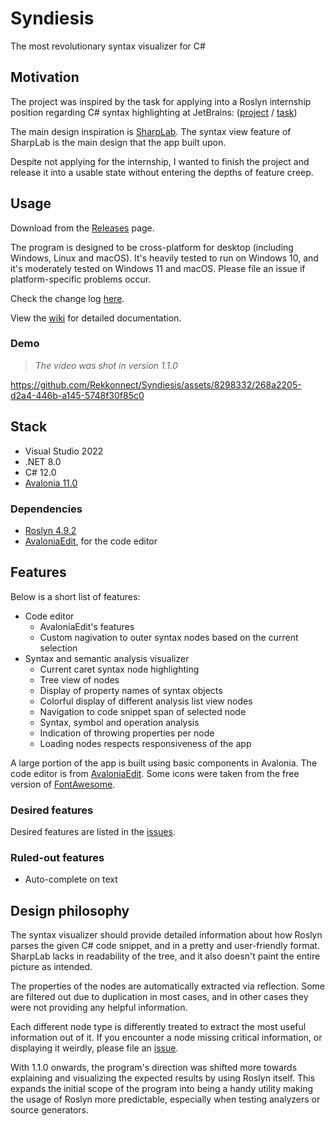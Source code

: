 # Syndiesis

The most revolutionary syntax visualizer for C#

## Motivation

The project was inspired by the task for applying into a Roslyn internship position regarding C# syntax highlighting at JetBrains:
([project](https://internship.jetbrains.com/projects/1442/) / [task](https://internship.jetbrains.com/applications/19433/))

The main design inspiration is [SharpLab](https://sharplab.io/). The syntax view feature of SharpLab is the main design that the app built upon.

Despite not applying for the internship, I wanted to finish the project and release it into a usable state without entering the depths of feature creep.

## Usage

Download from the [Releases](https://github.com/Rekkonnect/Syndiesis/releases) page.

The program is designed to be cross-platform for desktop (including Windows, Linux and macOS). It's heavily tested to run on Windows 10, and it's moderately tested on Windows 11 and macOS. Please file an issue if platform-specific problems occur.

Check the change log [here](/docs/changelog/README.md).

View the [wiki](https://github.com/Rekkonnect/Syndiesis/wiki) for detailed documentation.

### Demo

> _The video was shot in version 1.1.0_

https://github.com/Rekkonnect/Syndiesis/assets/8298332/268a2205-d2a4-446b-a145-5748f30f85c0

## Stack

- Visual Studio 2022
- .NET 8.0
- C# 12.0
- [Avalonia 11.0](https://github.com/AvaloniaUI/Avalonia)

### Dependencies

- [Roslyn 4.9.2](https://github.com/dotnet/roslyn)
- [AvaloniaEdit](https://github.com/avaloniaUI/AvaloniaEdit), for the code editor

## Features

Below is a short list of features:

- Code editor
  - AvaloniaEdit's features
  - Custom nagivation to outer syntax nodes based on the current selection
- Syntax and semantic analysis visualizer
  - Current caret syntax node highlighting
  - Tree view of nodes
  - Display of property names of syntax objects
  - Colorful display of different analysis list view nodes
  - Navigation to code snippet span of selected node
  - Syntax, symbol and operation analysis
  - Indication of throwing properties per node
  - Loading nodes respects responsiveness of the app

A large portion of the app is built using basic components in Avalonia. The code editor is from [AvaloniaEdit](https://github.com/avaloniaUI/AvaloniaEdit).
Some icons were taken from the free version of [FontAwesome](https://fontawesome.com/).

### Desired features

Desired features are listed in the [issues](https://github.com/Rekkonnect/Syndiesis/issues).

### Ruled-out features

- Auto-complete on text

## Design philosophy

The syntax visualizer should provide detailed information about how Roslyn parses the given C# code snippet, and in a pretty and user-friendly format. SharpLab lacks in readability of the tree, and it also doesn't paint the entire picture as intended.

The properties of the nodes are automatically extracted via reflection. Some are filtered out due to duplication in most cases, and in other cases they were not providing any helpful information.

Each different node type is differently treated to extract the most useful information out of it. If you encounter a node missing critical information, or displaying it weirdly, please file an [issue](https://github.com/Rekkonnect/Syndiesis/issues/new).

With 1.1.0 onwards, the program's direction was shifted more towards explaining and visualizing the expected results by using Roslyn itself. This expands the initial scope of the program into being a handy utility making the usage of Roslyn more predictable, especially when testing analyzers or source generators.
